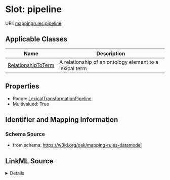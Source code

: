# Slot: pipeline

URI: [mappingrules:pipeline](https://w3id.org/oak/mapping-rules-datamodel/pipeline)



<!-- no inheritance hierarchy -->




## Applicable Classes

| Name | Description |
| --- | --- |
[RelationshipToTerm](RelationshipToTerm.md) | A relationship of an ontology element to a lexical term






## Properties

* Range: [LexicalTransformationPipeline](LexicalTransformationPipeline.md)
* Multivalued: True








## Identifier and Mapping Information







### Schema Source


* from schema: https://w3id.org/oak/mapping-rules-datamodel




## LinkML Source

<details>
```yaml
name: pipeline
from_schema: https://w3id.org/oak/mapping-rules-datamodel
rank: 1000
multivalued: true
alias: pipeline
owner: RelationshipToTerm
domain_of:
- RelationshipToTerm
range: LexicalTransformationPipeline

```
</details>